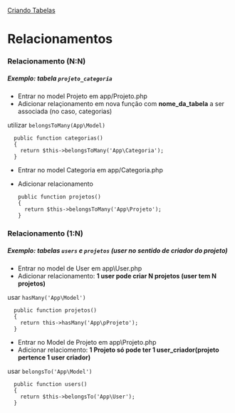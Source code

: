 [Criando Tabelas](https://github.com/amandamcmolina/laravel/blob/master/criandoTabelasLaravel.md)

# Relacionamentos

### Relacionamento (N:N)
##### Exemplo: tabela `projeto_categoria`

- Entrar no model Projeto em app/Projeto.php
- Adicionar relaçionamento em nova função com **nome_da_tabela** a ser associada (no caso, categorias)

utilizar `belongsToMany(App\Model)`

      public function categorias()
      {
        return $this->belongsToMany('App\Categoria');
      }
      
- Entrar no model Categoria em app/Categoria.php
- Adicionar relacionamento

      public function projetos()
      {
        return $this->belongsToMany('App\Projeto');
      }
      
### Relacionamento (1:N)
##### Exemplo: tabelas `users` e `projetos` (user no sentido de criador do projeto)

- Entrar no model de User em app\User.php
- Adicionar relacionamento: **1 user pode criar N projetos (user tem N projetos)**

usar `hasMany('App\Model')`
  
      public function projetos()
      {
        return this->hasMany('App\pProjeto');
      }
- Entrar no Model de Projeto em app\Projeto.php
- Adicionar relaciomento: **1 Projeto só pode ter 1 user_criador(projeto pertence 1 user criador)**

usar `belongsTo('App\Model')`

      public function users()
      {
        return $this->belongsTo('App\User');
      }

  
